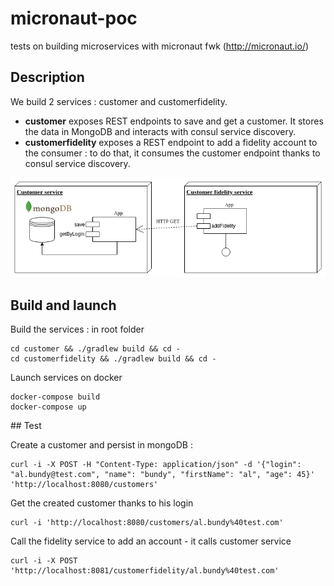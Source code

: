 # micronaut-poc
tests on building microservices with micronaut fwk (http://micronaut.io/)

## Description
We build 2 services : customer and customerfidelity.
* **customer** exposes REST endpoints to save and get a customer. It stores the data in MongoDB and interacts with consul service discovery.
* **customerfidelity** exposes a REST endpoint to add a fidelity account to the consumer : to do that, it consumes the customer endpoint thanks to consul service discovery.

![Architecture](schema/micronaut-poc.png)

## Build and launch

Build the services : in root folder
```
cd customer && ./gradlew build && cd -
cd customerfidelity && ./gradlew build && cd -
```

Launch services on docker
```
docker-compose build
docker-compose up
```


## Test

Create a customer and persist in mongoDB :
```shell
curl -i -X POST -H "Content-Type: application/json" -d '{"login": "al.bundy@test.com", "name": "bundy", "firstName": "al", "age": 45}' 'http://localhost:8080/customers'
```

Get the created customer thanks to his login
```shell
curl -i 'http://localhost:8080/customers/al.bundy%40test.com'
```

Call the fidelity service to add an account - it calls customer service
```shell
curl -i -X POST 'http://localhost:8081/customerfidelity/al.bundy%40test.com'
```
